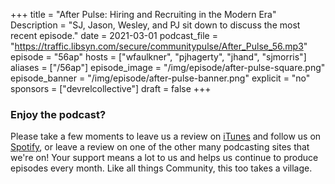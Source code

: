 +++
 title = "After Pulse: Hiring and Recruiting in the Modern Era"
 Description = "SJ, Jason, Wesley, and PJ sit down to discuss the most recent episode."
 date = 2021-03-01
 podcast_file = "https://traffic.libsyn.com/secure/communitypulse/After_Pulse_56.mp3"
 episode = "56ap"
hosts = ["wfaulkner", "pjhagerty", "jhand", "sjmorris"]
 aliases = ["/56ap"]
 episode_image = "/img/episode/after-pulse-square.png"
 episode_banner = "/img/episode/after-pulse-banner.png"
 explicit = "no"
 sponsors = ["devrelcollective"]
 draft = false
+++
 ### Enjoy the podcast?
 Please take a few moments to leave us a review on [iTunes](https://itunes.apple.com/us/podcast/community-pulse/id1218368182?mt=2) and follow us on [Spotify](https://open.spotify.com/show/3I7g5WfMSgpWu38zZMjet?si=565TMb81SaWwrJYbAIeOxQ), or leave a review on one of the other many podcasting sites that we're on! Your support means a lot to us and helps us continue to produce episodes every month. Like all things Community, this too takes a village.